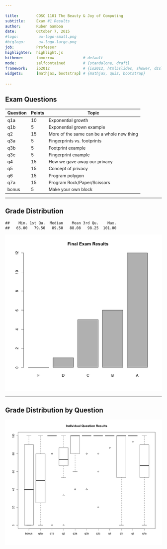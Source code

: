 ```yaml
---

title:        COSC 1101 The Beauty & Joy of Computing
subtitle:     Exam #1 Results
author:       Ruben Gamboa
date:         October 7, 2015
#logo:         uw-logo-small.png
#biglogo:      uw-logo-large.png
job:          Professor
highlighter:  highlight.js
hitheme:      tomorrow             # default
mode:         selfcontained        # {standalone, draft}
framework:    io2012               # {io2012, html5slides, shower, dzslides, revealjs, ...}
widgets:      [mathjax, bootstrap] # {mathjax, quiz, bootstrap}

---
```


<style>
slide.title-slide {
     background-color: #EDE0CF; /* CBE7A5; #EDE0CF; ; #CA9F9D*/
     background-image: url(assets/img/uw-logo-large.png);
     background-repeat: no-repeat;
     background-position: center top;
   }
slide:not(.title-slide) {
    background-image: url(assets/img/uw-logo-small.png);
    background-repeat: no-repeat;
    background-position: right bottom;
    background-size: 24px;
}
</style>

## Exam Questions

Question   | Points | Topic
-----------|--------|-----------------------------------
q1a        |     10 | Exponential growth
q1b        |      5 | Exponential grown example
q2         |     15 | More of the same can be a whole new thing
q3a        |      5 | Fingerprints vs. footprints
q3b        |      5 | Footprint example
q3c        |      5 | Fingerprint example
q4         |     15 | How we gave away our privacy
q5         |     15 | Concept of privacy
q6         |     15 | Program polygon
q7a        |     15 | Program Rock/Paper/Scissors
bonus      |      5 | Make your own block

----

## Grade Distribution


```
##    Min. 1st Qu.  Median    Mean 3rd Qu.    Max. 
##   65.00   79.50   89.50   88.08   98.25  101.00
```

![plot of chunk exam1_grades](assets/fig/exam1_grades-1.png) 

---

## Grade Distribution by Question

![plot of chunk exam3_questions](assets/fig/exam3_questions-1.png) 
